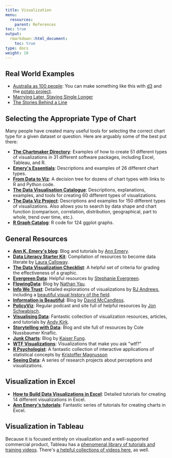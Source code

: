```yaml
---
title: Visualization
menu:
  resources:
    parent: References
toc: true
output:
  rmarkdown::html_document:
    toc: true
type: docs
weight: 10
---
```




<style type="text/css">
.article-container {
  max-width: 960px;
}

iframe {
  width: 1px;
  min-width: 100%;
  border:0;
}

#TableOfContents, .docs-toc-title {
  border-left: 1px solid $sta-primary;
}
</style>

## Real World Examples

- [Australia as 100 people](https://flowingdata.com/2017/06/28/australia-as-100-people/): You can make something like this with [d3](https://d3js.org/) and the [potato project](https://github.com/civisanalytics/potato).
- [Marrying Later, Staying Single Longer](https://flowingdata.com/2017/07/17/marrying-age-over-the-past-century/)
- [The Stories Behind a Line](http://www.storiesbehindaline.com/)

## Selecting the Appropriate Type of Chart

Many people have created many useful tools for selecting the correct chart type for a given dataset or question. Here are arguably some of the best put there:

- [**The Chartmaker Directory**](http://chartmaker.visualisingdata.com/): Examples of how to create 51 different types of visualizations in 31 different software packages, including Excel, Tableau, and R.
- [**Emery's Essentials**](http://annkemery.com/essentials/): Descriptions and examples of 26 different chart types.
- [**From Data to Viz**](https://www.data-to-viz.com/): A decision tree for dozens of chart types with links to R and Python code.
- [**The Data Visualisation Catalogue**](http://www.datavizcatalogue.com/): Descriptions, explanations, examples, and tools for creating 60 different types of visualizations.
- [**The Data Viz Project**](http://datavizproject.com/): Descriptions and examples for 150 different types of visualizations. Also allows you to search by data shape and chart function (comparison, correlation, distribution, geographical, part to whole, trend over time, etc.).
- [**R Graph Catalog**](http://shinyapps.stat.ubc.ca/r-graph-catalog/): R code for 124 ggplot graphs.

## General Resources

- [**Ann K. Emery's blog**](http://annkemery.com/blog/): Blog and tutorials by [Ann Emery](https://twitter.com/AnnKEmery).
- [**Data Literacy Starter Kit**](https://docs.google.com/document/d/1kKRadOiF0LruItsvGA40fSDZkAQfCqC_Ela0gBdo8A4/edit): Compilation of resources to become data literate by [Laura Calloway](http://lauracalloway.com/).
- [**The Data Visualization Checklist**](http://annkemery.com/checklist/): A helpful set of criteria for grading the effectiveness of a graphic.
- [**Evergreen Data**](http://stephanieevergreen.com/): Helpful resources by [Stephanie Evergreen](https://twitter.com/evergreendata).
- [**FlowingData**](https://flowingdata.com/): Blog by [Nathan Yau](https://twitter.com/flowingdata).
- [**Info We Trust**](http://infowetrust.com/): Detailed explorations of visualizations by [RJ Andrews](https://twitter.com/infowetrust), including a [beautiful visual history of the field](http://infowetrust.com/history/).
- [**Information is Beautiful**](http://www.informationisbeautiful.net/): Blog by [David McCandless](https://twitter.com/mccandelish).
- [**PolicyViz**](https://policyviz.com/): Regular podcast and site full of helpful resources by [Jon Schwabisch](https://twitter.com/jschwabish).
- [**Visualising Data**](http://www.visualisingdata.com/): Fantastic collection of visualization resources, articles, and tutorials by [Andy Kirk](https://twitter.com/visualisingdata).
- [**Storytelling with Data**](http://www.storytellingwithdata.com/): Blog and site full of resources by Cole Nussbaumer Knaflic.
- [**Junk Charts**](http://junkcharts.typepad.com/): Blog by [Kaiser Fung](https://twitter.com/junkcharts).
- [**WTF Visualizations**](http://viz.wtf/): Visualizations that make you ask "wtf?"
- [**R Psychologist**](https://rpsychologist.com/viz/): A fantastic collection of interactive applications of statistical concepts by [Kristoffer Magnusson](https://twitter.com/krstoffr)
- [**Seeing Data**](http://seeingdata.org/): A series of research projects about perceptions and visualizations.


## Visualization in Excel

- [**How to Build Data Visualizations in Excel**](http://stephanieevergreen.com/how-to/): Detailed tutorials for creating 14 different visualizations in Excel.
- [**Ann Emery's tutorials**](http://annkemery.com/category/visualizing-data/tutorials/): Fantastic series of tutorials for creating charts in Excel.


## Visualization in Tableau

Because it is focused entirely on visualization and a well-supported commercial product, Tableau has a [phenomenal library of tutorials and training videos](https://www.tableau.com/learn/training). There's [a helpful collections of videos here](https://www.quora.com/What-are-some-good-video-tutorials-for-learning-Tableau), as well.
